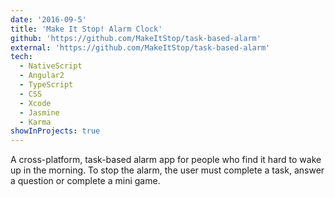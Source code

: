 ```yaml
---
date: '2016-09-5'
title: 'Make It Stop! Alarm Clock'
github: 'https://github.com/MakeItStop/task-based-alarm'
external: 'https://github.com/MakeItStop/task-based-alarm'
tech:
  - NativeScript
  - Angular2
  - TypeScript
  - CSS
  - Xcode
  - Jasmine
  - Karma
showInProjects: true
---
```


A cross-platform, task-based alarm app for people who find it hard to wake up in the morning.
To stop the alarm, the user must complete a task, answer a question or complete a mini game.
